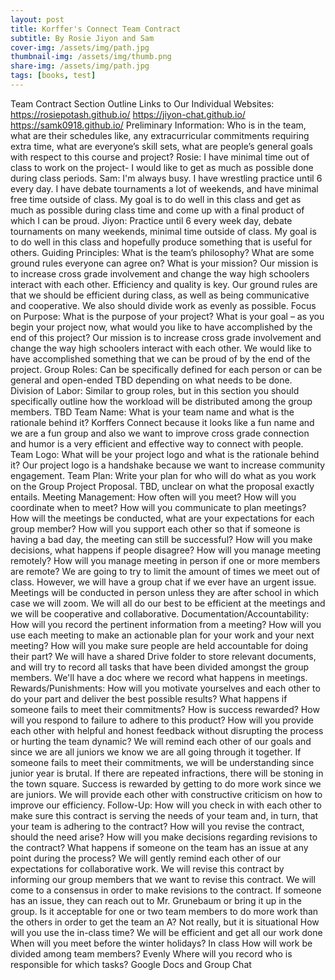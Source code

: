 ```yaml
---
layout: post
title: Korffer's Connect Team Contract
subtitle: By Rosie Jiyon and Sam
cover-img: /assets/img/path.jpg
thumbnail-img: /assets/img/thumb.png
share-img: /assets/img/path.jpg
tags: [books, test]
---
```

Team Contract Section Outline Links to Our Individual Websites: https://rosiepotash.github.io/ https://jiyon-chat.github.io/ https://samk0918.github.io/ Preliminary Information: Who is in the team, what are their schedules like, any extracurricular commitments requiring extra time, what are everyone’s skill sets, what are people’s general goals with respect to this course and project? Rosie: I have minimal time out of class to work on the project- I would like to get as much as possible done during class periods. Sam: I'm always busy. I have wrestling practice until 6 every day. I have debate tournaments a lot of weekends, and have minimal free time outside of class. My goal is to do well in this class and get as much as possible during class time and come up with a final product of which I can be proud. Jiyon: Practice until 6 every week day, debate tournaments on many weekends, minimal time outside of class. My goal is to do well in this class and hopefully produce something that is useful for others. Guiding Principles: What is the team’s philosophy? What are some ground rules everyone can agree on? What is your mission? Our mission is to increase cross grade involvement and change the way high schoolers interact with each other. Efficiency and quality is key. Our ground rules are that we should be efficient during class, as well as being communicative and cooperative. We also should divide work as evenly as possible. Focus on Purpose: What is the purpose of your project? What is your goal – as you begin your project now, what would you like to have accomplished by the end of this project? Our mission is to increase cross grade involvement and change the way high schoolers interact with each other. We would like to have accomplished something that we can be proud of by the end of the project. Group Roles: Can be specifically defined for each person or can be general and open-ended TBD depending on what needs to be done. Division of Labor: Similar to group roles, but in this section you should specifically outline how the workload will be distributed among the group members. TBD Team Name: What is your team name and what is the rationale behind it? Korffers Connect because it looks like a fun name and we are a fun group and also we want to improve cross grade connection and humor is a very efficient and effective way to connect with people. Team Logo: What will be your project logo and what is the rationale behind it? Our project logo is a handshake because we want to increase community engagement. Team Plan: Write your plan for who will do what as you work on the Group Project Proposal. TBD, unclear on what the proposal exactly entails. Meeting Management: How often will you meet? How will you coordinate when to meet? How will you communicate to plan meetings? How will the meetings be conducted, what are your expectations for each group member? How will you support each other so that if someone is having a bad day, the meeting can still be successful? How will you make decisions, what happens if people disagree? How will you manage meeting remotely? How will you manage meeting in person if one or more members are remote? We are going to try to limit the amount of times we meet out of class. However, we will have a group chat if we ever have an urgent issue. Meetings will be conducted in person unless they are after school in which case we will zoom. We will all do our best to be efficient at the meetings and we will be cooperative and collaborative. Documentation/Accountability: How will you record the pertinent information from a meeting? How will you use each meeting to make an actionable plan for your work and your next meeting? How will you make sure people are held accountable for doing their part? We will have a shared Drive folder to store relevant documents, and will try to record all tasks that have been divided amongst the group members. We'll have a doc where we record what happens in meetings. Rewards/Punishments: How will you motivate yourselves and each other to do your part and deliver the best possible results? What happens if someone fails to meet their commitments? How is success rewarded? How will you respond to failure to adhere to this product? How will you provide each other with helpful and honest feedback without disrupting the process or hurting the team dynamic? We will remind each other of our goals and since we are all juniors we know we are all going through it together. If someone fails to meet their commitments, we will be understanding since junior year is brutal. If there are repeated infractions, there will be stoning in the town square. Success is rewarded by getting to do more work since we are juniors. We will provide each other with constructive criticism on how to improve our efficiency. Follow-Up: How will you check in with each other to make sure this contract is serving the needs of your team and, in turn, that your team is adhering to the contract? How will you revise the contract, should the need arise? How will you make decisions regarding revisions to the contract? What happens if someone on the team has an issue at any point during the process? We will gently remind each other of our expectations for collaborative work. We will revise this contract by informing our group members that we want to revise this contract. We will come to a consensus in order to make revisions to the contract. If someone has an issue, they can reach out to Mr. Grunebaum or bring it up in the group. Is it acceptable for one or two team members to do more work than the others in order to get the team an A? Not really, but it is situational How will you use the in-class time? We will be efficient and get all our work done When will you meet before the winter holidays? In class How will work be divided among team members? Evenly Where will you record who is responsible for which tasks? Google Docs and Group Chat
